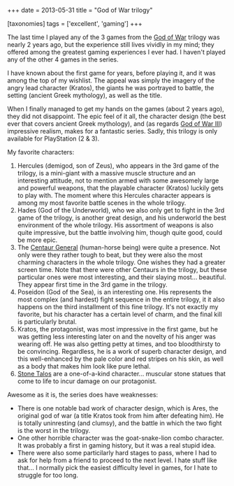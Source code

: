 +++
date = 2013-05-31
title = "God of War trilogy"

[taxonomies]
tags = ['excellent', 'gaming']
+++

The last time I played any of the 3 games from the [God of War] trilogy
was nearly 2 years ago, but the experience still lives vividly in my
mind; they offered among the greatest gaming experiences I ever had. I
haven't played any of the other 4 games in the series.

I have known about the first game for years, before playing it, and it
was among the top of my wishlist. The appeal was simply the imagery of
the angry lead character (Kratos), the giants he was portrayed to
battle, the setting (ancient Greek mythology), as well as the title.

When I finally managed to get my hands on the games (about 2 years ago),
they did not disappoint. The epic feel of it all, the character design
(the best ever that covers ancient Greek mythology), and (as regards
[God of War III]) impressive realism, makes for a fantastic series.
Sadly, this trilogy is only available for PlayStation (2 & 3).

My favorite characters:

1.  Hercules (demigod, son of Zeus), who appears in the 3rd game of the
    trilogy, is a mini-giant with a massive muscle structure and an
    interesting attitude, not to mention armed with some awesomely large
    and powerful weapons, that the playable character (Kratos) luckily
    gets to play with. The moment where this Hercules character appears
    is among my most favorite battle scenes in the whole trilogy.
2.  Hades (God of the Underworld), who we also only get to fight in the
    3rd game of the trilogy, is another great design, and his underworld
    the best environment of the whole trilogy. His assortment of weapons
    is also quite impressive, but the battle involving him, though quite
    good, could be more epic.
3.  The [Centaur General] (human-horse being) were quite a presence. Not
    only were they rather tough to beat, but they were also the most
    charming characters in the whole trilogy. One wishes they had a
    greater screen time. Note that there were other Centaurs in the
    trilogy, but these particular ones were most interesting, and their
    slaying most... beautiful. They appear first time in the 3rd game
    in the trilogy.
4.  Poseidon (God of the Sea), is an interesting one. His represents the
    most complex (and hardest) fight sequence in the entire trilogy, it
    it also happens on the third installment of this fine trilogy. It's
    not exactly my favorite, but his character has a certain level of
    charm, and the final kill is particularly brutal.
5.  Kratos, the protagonist, was most impressive in the first game, but
    he was getting less interesting later on and the novelty of his
    anger was wearing off. He was also getting petty at times, and too
    bloodthirsty to be convincing. Regardless, he is a work of superb
    character design, and this well-enhanced by the pale color and red
    stripes on his skin, as well as a body that makes him look like pure
    lethal.
6.  [Stone Talos] are a one-of-a-kind character... muscular stone
    statues that come to life to incur damage on our protagonist.

Awesome as it is, the series does have weaknesses:

-   There is one notable bad work of character design, which is Ares,
    the original god of war (a title Kratos took from him after
    defeating him). He is totally uninresting (and clumsy), and the
    battle in which the two fight is the worst in the trilogy.
-   One other horrible character was the goat-snake-lion combo
    character. It was probably a first in gaming history, but it was a
    real stupid idea.
-   There were also some particilarly hard stages to pass, where I had
    to ask for help from a friend to proceed to the next level. I hate
    stuff like that... I normally pick the easiest difficulty level in
    games, for I hate to struggle for too long.

  [God of War]: http://en.wikipedia.org/wiki/God_of_War_(series)
  [God of War III]: http://en.wikipedia.org/wiki/God_of_War_III
  [Centaur General]: http://godofwar.wikia.com/wiki/Centaur#Centaur_General
  [Stone Talos]: http://godofwar.wikia.com/wiki/Stone_Talos
